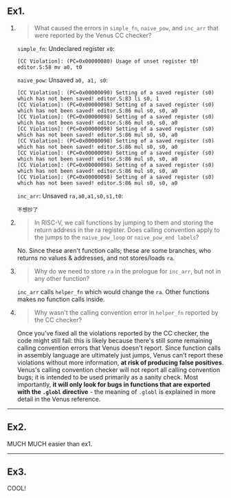 ## Ex1.
1. >What caused the errors in `simple_fn`, `naive_pow`, and `inc_arr` that were reported by the Venus CC checker?

   `simple_fn`: Undeclared register `x0`: 
   ```
   [CC Violation]: (PC=0x00000080) Usage of unset register t0! editor.S:58 mv a0, t0
   ```

   `naive_pow`: Unsaved `a0, a1, s0`:
   ```
   [CC Violation]: (PC=0x00000090) Setting of a saved register (s0) which has not been saved! editor.S:83 li s0, 1
   [CC Violation]: (PC=0x00000098) Setting of a saved register (s0) which has not been saved! editor.S:86 mul s0, s0, a0
   [CC Violation]: (PC=0x00000098) Setting of a saved register (s0) which has not been saved! editor.S:86 mul s0, s0, a0
   [CC Violation]: (PC=0x00000098) Setting of a saved register (s0) which has not been saved! editor.S:86 mul s0, s0, a0
   [CC Violation]: (PC=0x00000098) Setting of a saved register (s0) which has not been saved! editor.S:86 mul s0, s0, a0
   [CC Violation]: (PC=0x00000098) Setting of a saved register (s0) which has not been saved! editor.S:86 mul s0, s0, a0
   [CC Violation]: (PC=0x00000098) Setting of a saved register (s0) which has not been saved! editor.S:86 mul s0, s0, a0
   [CC Violation]: (PC=0x00000098) Setting of a saved register (s0) which has not been saved! editor.S:86 mul s0, s0, a0
   ```

   `inc_arr`: Unsaved `ra,a0,a1,s0,s1,t0`:
   ```
   不想抄了
   ```

2. > In RISC-V, we call functions by jumping to them and storing the return address in the ra register. Does calling convention apply to the jumps to the `naive_pow_loop` or `naive_pow_end labels`?

   No. Since these aren't function calls; these are some branches, who returns no values & addresses, and not stores/loads `ra`.

3. > Why do we need to store `ra` in the prologue for `inc_arr`, but not in any other function?
   
   `inc_arr` calls `helper_fn` which would change the `ra`. Other functions makes no function calls inside.

4. > Why wasn't the calling convention error in `helper_fn` reported by the CC checker?
   
   Once you've fixed all the violations reported by the CC checker, the code might still fail: this is likely because there's still some remaining calling convention errors that Venus doesn't report. Since function calls in assembly language are ultimately just jumps, Venus can't report these violations without more information, **at risk of producing false positives**.  
   Venus's calling convention checker will not report all calling convention bugs; it is intended to be used primarily as a sanity check. Most importantly, **it will only look for bugs in functions that are exported with the `.globl` directive** - the meaning of `.globl` is explained in more detail in the Venus reference.

---
## Ex2.
MUCH MUCH easier than ex1.

---
## Ex3.
COOL!
